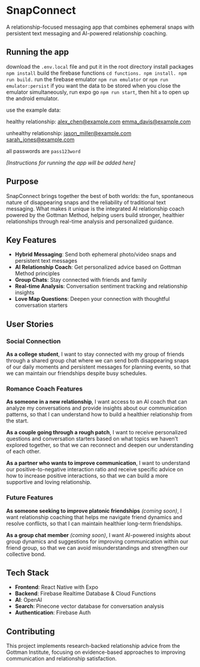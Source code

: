 # SnapConnect

A relationship-focused messaging app that combines ephemeral snaps with persistent text messaging and AI-powered relationship coaching.

## Running the app

download the `.env.local` file and put it in the root directory
install packages `npm install`
build the firebase functions `cd functions. npm install. npm run build.`
run the firebase emulator `npm run emulator` or `npm run emulator:persist` if you want the data to be stored when you close the emulator
simultaneously, run expo go `npm run start`, then hit `a` to open up the android emulator.

use the example data:

healthy relationship:
alex_chen@example.com
emma_davis@example.com

unhealthy relationship:
jason_miller@example.com
sarah_jones@example.com

all passwords are `pass123word`

*[Instructions for running the app will be added here]*


## Purpose

SnapConnect brings together the best of both worlds: the fun, spontaneous nature of disappearing snaps and the reliability of traditional text messaging. What makes it unique is the integrated AI relationship coach powered by the Gottman Method, helping users build stronger, healthier relationships through real-time analysis and personalized guidance.

## Key Features

- **Hybrid Messaging**: Send both ephemeral photo/video snaps and persistent text messages
- **AI Relationship Coach**: Get personalized advice based on Gottman Method principles
- **Group Chats**: Stay connected with friends and family
- **Real-time Analysis**: Conversation sentiment tracking and relationship insights
- **Love Map Questions**: Deepen your connection with thoughtful conversation starters

## User Stories

### Social Connection
**As a college student**, I want to stay connected with my group of friends through a shared group chat where we can send both disappearing snaps of our daily moments and persistent messages for planning events, so that we can maintain our friendships despite busy schedules.

### Romance Coach Features
**As someone in a new relationship**, I want access to an AI coach that can analyze my conversations and provide insights about our communication patterns, so that I can understand how to build a healthier relationship from the start.

**As a couple going through a rough patch**, I want to receive personalized questions and conversation starters based on what topics we haven't explored together, so that we can reconnect and deepen our understanding of each other.

**As a partner who wants to improve communication**, I want to understand our positive-to-negative interaction ratio and receive specific advice on how to increase positive interactions, so that we can build a more supportive and loving relationship.

### Future Features
**As someone seeking to improve platonic friendships** *(coming soon)*, I want relationship coaching that helps me navigate friend dynamics and resolve conflicts, so that I can maintain healthier long-term friendships.

**As a group chat member** *(coming soon)*, I want AI-powered insights about group dynamics and suggestions for improving communication within our friend group, so that we can avoid misunderstandings and strengthen our collective bond.

## Tech Stack

- **Frontend**: React Native with Expo
- **Backend**: Firebase Realtime Database & Cloud Functions
- **AI**: OpenAI
- **Search**: Pinecone vector database for conversation analysis
- **Authentication**: Firebase Auth

## Contributing

This project implements research-backed relationship advice from the Gottman Institute, focusing on evidence-based approaches to improving communication and relationship satisfaction.
